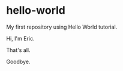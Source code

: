 # hello-world
My first repository using Hello World tutorial.

Hi, I'm Eric. 

That's all.

Goodbye.
